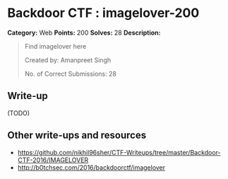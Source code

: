 # Backdoor CTF : imagelover-200

**Category:** Web
**Points:** 200
**Solves:** 28
**Description:**

> Find imagelover here
> 
> Created by: Amanpreet Singh
> 
> No. of Correct Submissions: 28
> 


## Write-up

(TODO)

## Other write-ups and resources

* https://github.com/nikhil96sher/CTF-Writeups/tree/master/Backdoor-CTF-2016/IMAGELOVER
* http://b0tchsec.com/2016/backdoorctf/imagelover
